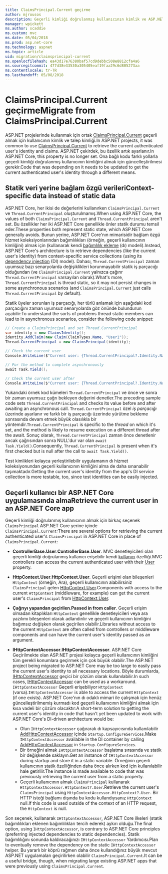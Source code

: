 ```yaml
---
title: ClaimsPrincipal.Current geçirme
author: mjrousos
description: Geçerli kimliği doğrulanmış kullanıcının kimlik ve ASP.NET Core Taleplerde almak için ClaimsPrincipal.Current yapmaktan öğrenin.
manager: wpickett
ms.author: scaddie
ms.custom: mvc
ms.date: 05/04/2018
ms.prod: asp.net-core
ms.technology: aspnet
ms.topic: article
uid: migration/claimsprincipal-current
ms.openlocfilehash: ea43d17e76380baf57cd9debbc508e8812cfa4a6
ms.sourcegitcommit: 477d38e33530a305405eaf19faa29c6d805273aa
ms.contentlocale: tr-TR
ms.lasthandoff: 05/08/2018
---
```

# <a name="migrate-from-claimsprincipalcurrent"></a><span data-ttu-id="10736-103">ClaimsPrincipal.Current geçirme</span><span class="sxs-lookup"><span data-stu-id="10736-103">Migrate from ClaimsPrincipal.Current</span></span>

<span data-ttu-id="10736-104">ASP.NET projelerinde kullanmak için ortak [ClaimsPrincipal.Current](/dotnet/api/system.security.claims.claimsprincipal.current) geçerli almak için kullanıcının kimlik ve talep kimliği.</span><span class="sxs-lookup"><span data-stu-id="10736-104">In ASP.NET projects, it was common to use [ClaimsPrincipal.Current](/dotnet/api/system.security.claims.claimsprincipal.current) to retrieve the current authenticated user's identity and claims.</span></span> <span data-ttu-id="10736-105">ASP.NET çekirdek, bu özellik artık ayarlanır.</span><span class="sxs-lookup"><span data-stu-id="10736-105">In ASP.NET Core, this property is no longer set.</span></span> <span data-ttu-id="10736-106">Ona bağlı kodu farklı yollarla geçerli kimliği doğrulanmış kullanıcının kimliğini almak için güncelleştirilmesi gerekir.</span><span class="sxs-lookup"><span data-stu-id="10736-106">Code that was depending on it needs to be updated to get the current authenticated user's identity through a different means.</span></span>

## <a name="context-specific-data-instead-of-static-data"></a><span data-ttu-id="10736-107">Statik veri yerine bağlam özgü verileri</span><span class="sxs-lookup"><span data-stu-id="10736-107">Context-specific data instead of static data</span></span>

<span data-ttu-id="10736-108">ASP.NET Core, her ikisi de değerlerini kullanırken `ClaimsPrincipal.Current` ve `Thread.CurrentPrincipal` oluşturulmamış.</span><span class="sxs-lookup"><span data-stu-id="10736-108">When using ASP.NET Core, the values of both `ClaimsPrincipal.Current` and `Thread.CurrentPrincipal` aren't set.</span></span> <span data-ttu-id="10736-109">Bu özellikler her iki ASP.NET Core genellikle önler statik durumu temsil eder.</span><span class="sxs-lookup"><span data-stu-id="10736-109">These properties both represent static state, which ASP.NET Core generally avoids.</span></span> <span data-ttu-id="10736-110">Bunun yerine, ASP.NET Core'nın mimarisidir bağlam özgü hizmet koleksiyonlarından bağımlılıkları (örneğin, geçerli kullanıcının kimliğini) almak için (kullanarak kendi [bağımlılık ekleme](xref:fundamentals/dependency-injection) (dı) modeli).</span><span class="sxs-lookup"><span data-stu-id="10736-110">Instead, ASP.NET Core's architecture is to retrieve dependencies (like the current user's identity) from context-specific service collections (using its [dependency injection](xref:fundamentals/dependency-injection) (DI) model).</span></span> <span data-ttu-id="10736-111">Dahası, `Thread.CurrentPrincipal` zaman uyumsuz bazı senaryolarda değişiklikleri korunmayabilir statik iş parçacığı olduğundan (ve `ClaimsPrincipal.Current` yalnızca çağırır `Thread.CurrentPrincipal` varsayılan olarak).</span><span class="sxs-lookup"><span data-stu-id="10736-111">What's more, `Thread.CurrentPrincipal` is thread static, so it may not persist changes in some asynchronous scenarios (and `ClaimsPrincipal.Current` just calls `Thread.CurrentPrincipal` by default).</span></span>

<span data-ttu-id="10736-112">Statik üyeler sorunları iş parçacığı, her türlü anlamak için aşağıdaki kod parçacığını zaman uyumsuz senaryolarda göz önünde bulundurun açabilir:</span><span class="sxs-lookup"><span data-stu-id="10736-112">To understand the sorts of problems thread static members can lead to in asynchronous scenarios, consider the following code snippet:</span></span>

```csharp
// Create a ClaimsPrincipal and set Thread.CurrentPrincipal
var identity = new ClaimsIdentity();
identity.AddClaim(new Claim(ClaimTypes.Name, "User1"));
Thread.CurrentPrincipal = new ClaimsPrincipal(identity);

// Check the current user
Console.WriteLine($"Current user: {Thread.CurrentPrincipal?.Identity.Name}");

// For the method to complete asynchronously
await Task.Yield();

// Check the current user after
Console.WriteLine($"Current user: {Thread.CurrentPrincipal?.Identity.Name}");
```

<span data-ttu-id="10736-113">Yukarıdaki örnek kod kümeleri `Thread.CurrentPrincipal` ve önce ve sonra bir zaman uyumsuz çağrı bekleyen değerini denetler.</span><span class="sxs-lookup"><span data-stu-id="10736-113">The preceding sample code sets `Thread.CurrentPrincipal` and checks its value before and after awaiting an asynchronous call.</span></span> <span data-ttu-id="10736-114">`Thread.CurrentPrincipal` özel *iş parçacığı* üzerinde ayarlanır ve farklı bir iş parçacığı üzerinde yürütme bekleme sonrasında devam etmek büyük olasılıkla bir yöntemdir.</span><span class="sxs-lookup"><span data-stu-id="10736-114">`Thread.CurrentPrincipal` is specific to the *thread* on which it's set, and the method is likely to resume execution on a different thread after the await.</span></span> <span data-ttu-id="10736-115">Sonuç olarak, `Thread.CurrentPrincipal` zaman önce denetlenir ancak çağrısından sonra NULL'dur var olan `await Task.Yield()`.</span><span class="sxs-lookup"><span data-stu-id="10736-115">Consequently, `Thread.CurrentPrincipal` is present when it's first checked but is null after the call to `await Task.Yield()`.</span></span>

<span data-ttu-id="10736-116">Test kimlikleri kolayca yerleştirilebilir uygulamanın dı hizmet koleksiyonundan geçerli kullanıcının kimliğini alma de daha sınanabilir taşımaktadır.</span><span class="sxs-lookup"><span data-stu-id="10736-116">Getting the current user's identity from the app's DI service collection is more testable, too, since test identities can be easily injected.</span></span>

## <a name="retrieve-the-current-user-in-an-aspnet-core-app"></a><span data-ttu-id="10736-117">Geçerli kullanıcı bir ASP.NET Core uygulamasında alma</span><span class="sxs-lookup"><span data-stu-id="10736-117">Retrieve the current user in an ASP.NET Core app</span></span>

<span data-ttu-id="10736-118">Geçerli kimliği doğrulanmış kullanıcının almak için birkaç seçenek `ClaimsPrincipal` ASP.NET Core yerine içinde `ClaimsPrincipal.Current`:</span><span class="sxs-lookup"><span data-stu-id="10736-118">There are several options for retrieving the current authenticated user's `ClaimsPrincipal` in ASP.NET Core in place of `ClaimsPrincipal.Current`:</span></span>

* <span data-ttu-id="10736-119">**ControllerBase.User**.</span><span class="sxs-lookup"><span data-stu-id="10736-119">**ControllerBase.User**.</span></span> <span data-ttu-id="10736-120">MVC denetleyicileri olan geçerli kimliği doğrulanmış kullanıcı erişebilir kendi [kullanıcı](/dotnet/api/microsoft.aspnetcore.mvc.controllerbase.user) özelliği.</span><span class="sxs-lookup"><span data-stu-id="10736-120">MVC controllers can access the current authenticated user with their [User](/dotnet/api/microsoft.aspnetcore.mvc.controllerbase.user) property.</span></span>
* <span data-ttu-id="10736-121">**HttpContext.User**.</span><span class="sxs-lookup"><span data-stu-id="10736-121">**HttpContext.User**.</span></span> <span data-ttu-id="10736-122">Geçerli erişimi olan bileşenleri `HttpContext` (örneğin, Ara), geçerli kullanıcının alabilirsiniz `ClaimsPrincipal` gelen [HttpContext.User](/dotnet/api/microsoft.aspnetcore.http.httpcontext.user).</span><span class="sxs-lookup"><span data-stu-id="10736-122">Components with access to the current `HttpContext` (middleware, for example) can get the current user's `ClaimsPrincipal` from [HttpContext.User](/dotnet/api/microsoft.aspnetcore.http.httpcontext.user).</span></span>
* <span data-ttu-id="10736-123">**Çağrıyı yapandan geçirilen**.</span><span class="sxs-lookup"><span data-stu-id="10736-123">**Passed in from caller**.</span></span> <span data-ttu-id="10736-124">Geçerli erişim olmadan kitaplıkları `HttpContext` genellikle denetleyicileri veya ara yazılımı bileşenleri olarak adlandırılır ve geçerli kullanıcının kimliğini bağımsız değişken olarak geçirilen olabilir.</span><span class="sxs-lookup"><span data-stu-id="10736-124">Libraries without access to the current `HttpContext` are often called from controllers or middleware components and can have the current user's identity passed as an argument.</span></span>
* <span data-ttu-id="10736-125">**IHttpContextAccessor**.</span><span class="sxs-lookup"><span data-stu-id="10736-125">**IHttpContextAccessor**.</span></span> <span data-ttu-id="10736-126">ASP.NET Core Geçirilmekte olan ASP.NET projesi kolayca geçerli kullanıcının kimliğini tüm gerekli konumlara geçirmek için çok büyük olabilir.</span><span class="sxs-lookup"><span data-stu-id="10736-126">The ASP.NET project being migrated to ASP.NET Core may be too large to easily pass the current user's identity to all necessary locations.</span></span> <span data-ttu-id="10736-127">Böyle durumlarda, [IHttpContextAccessor](/dotnet/api/microsoft.aspnetcore.http.ihttpcontextaccessor) geçici bir çözüm olarak kullanılabilir.</span><span class="sxs-lookup"><span data-stu-id="10736-127">In such cases, [IHttpContextAccessor](/dotnet/api/microsoft.aspnetcore.http.ihttpcontextaccessor) can be used as a workaround.</span></span> <span data-ttu-id="10736-128">`IHttpContextAccessor` Geçerli erişebiliyor `HttpContext` (varsa).</span><span class="sxs-lookup"><span data-stu-id="10736-128">`IHttpContextAccessor` is able to access the current `HttpContext` (if one exists).</span></span> <span data-ttu-id="10736-129">ASP.NET Core'nın dı odaklı mimari ile çalışmak için henüz güncelleştirilmemiş kurmadı kod geçerli kullanıcının kimliğini almak için kısa vadeli bir çözüm olacaktır:</span><span class="sxs-lookup"><span data-stu-id="10736-129">A short-term solution to getting the current user's identity in code that hasn't yet been updated to work with ASP.NET Core's DI-driven architecture would be:</span></span>

  * <span data-ttu-id="10736-130">Olun `IHttpContextAccessor` çağırarak dı kapsayıcısında kullanılabilir [AddHttpContextAccessor](https://github.com/aspnet/Hosting/issues/793) içinde `Startup.ConfigureServices`.</span><span class="sxs-lookup"><span data-stu-id="10736-130">Make `IHttpContextAccessor` available in the DI container by calling [AddHttpContextAccessor](https://github.com/aspnet/Hosting/issues/793) in `Startup.ConfigureServices`.</span></span>
  * <span data-ttu-id="10736-131">Bir örneğini almak `IHttpContextAccessor` başlatma sırasında ve statik bir değişkende saklayın.</span><span class="sxs-lookup"><span data-stu-id="10736-131">Get an instance of `IHttpContextAccessor` during startup and store it in a static variable.</span></span> <span data-ttu-id="10736-132">Örneğinin geçerli kullanıcının statik özelliğinden daha önce alırken kod için kullanılabilir hale getirilir.</span><span class="sxs-lookup"><span data-stu-id="10736-132">The instance is made available to code that was previously retrieving the current user from a static property.</span></span>
  * <span data-ttu-id="10736-133">Geçerli kullanıcının almak `ClaimsPrincipal` kullanarak `HttpContextAccessor.HttpContext?.User`.</span><span class="sxs-lookup"><span data-stu-id="10736-133">Retrieve the current user's `ClaimsPrincipal` using `HttpContextAccessor.HttpContext?.User`.</span></span> <span data-ttu-id="10736-134">Bir HTTP isteği bağlamı dışında bu kodu kullandıysanız `HttpContext` null.</span><span class="sxs-lookup"><span data-stu-id="10736-134">If this code is used outside of the context of an HTTP request, the `HttpContext` is null.</span></span>

<span data-ttu-id="10736-135">Son seçenek, kullanarak `IHttpContextAccessor`, ASP.NET Core ilkeleri (statik bağımlılıkları eklenen bağımlılıkları tercih ederek) aykırı olduğu.</span><span class="sxs-lookup"><span data-stu-id="10736-135">The final option, using `IHttpContextAccessor`, is contrary to ASP.NET Core principles (preferring injected dependencies to static dependencies).</span></span> <span data-ttu-id="10736-136">Statik bağımlılığını sonunda kaldıracağınızı `IHttpContextAccessor` Yardımcısı.</span><span class="sxs-lookup"><span data-stu-id="10736-136">Plan to eventually remove the dependency on the static `IHttpContextAccessor` helper.</span></span> <span data-ttu-id="10736-137">Bu yararlı bir köprü rağmen daha önce kullandığınız büyük mevcut ASP.NET uygulamaları geçirilirken olabilir `ClaimsPrincipal.Current`.</span><span class="sxs-lookup"><span data-stu-id="10736-137">It can be a useful bridge, though, when migrating large existing ASP.NET apps that were previously using `ClaimsPrincipal.Current`.</span></span>
